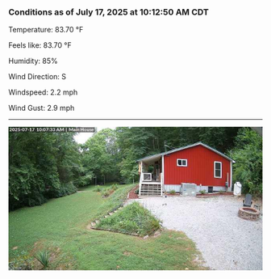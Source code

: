 ### Conditions as of July 17, 2025 at 10:12:50 AM CDT 

Temperature: 83.70 &deg;F

Feels like: 83.70 &deg;F

Humidity: 85%

Wind Direction: S

Windspeed: 2.2 mph

Wind Gust: 2.9 mph

---

<img src="./images/latest.jpeg"/>

